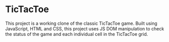# TicTacToe

This project is a working clone of the classic TicTacToe game.
Built using JavaScript, HTML and CSS, this project uses JS DOM manipulation to check the status of the game and each individual cell in the TicTacToe grid.
